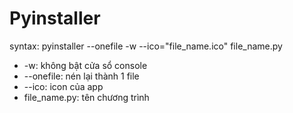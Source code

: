 # Pyinstaller

syntax: pyinstaller --onefile -w --ico="file_name.ico" file_name.py

- -w: không bật cửa sổ console
- --onefile: nén lại thành 1 file
- --ico: icon của app
- file_name.py: tên chương trình

